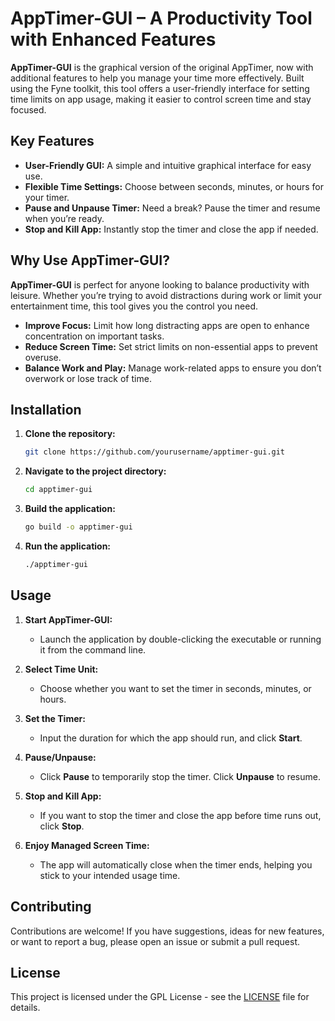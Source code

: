 # AppTimer-GUI – A Productivity Tool with Enhanced Features

**AppTimer-GUI** is the graphical version of the original AppTimer, now with additional features to help you manage your time more effectively. Built using the Fyne toolkit, this tool offers a user-friendly interface for setting time limits on app usage, making it easier to control screen time and stay focused.

## Key Features

- **User-Friendly GUI:** A simple and intuitive graphical interface for easy use.
- **Flexible Time Settings:** Choose between seconds, minutes, or hours for your timer.
- **Pause and Unpause Timer:** Need a break? Pause the timer and resume when you’re ready.
- **Stop and Kill App:** Instantly stop the timer and close the app if needed.

## Why Use AppTimer-GUI?

**AppTimer-GUI** is perfect for anyone looking to balance productivity with leisure. Whether you’re trying to avoid distractions during work or limit your entertainment time, this tool gives you the control you need.

- **Improve Focus:** Limit how long distracting apps are open to enhance concentration on important tasks.
- **Reduce Screen Time:** Set strict limits on non-essential apps to prevent overuse.
- **Balance Work and Play:** Manage work-related apps to ensure you don’t overwork or lose track of time.

## Installation

1. **Clone the repository:**

   ```bash
   git clone https://github.com/yourusername/apptimer-gui.git
   ```

2. **Navigate to the project directory:**

   ```bash
   cd apptimer-gui
   ```

3. **Build the application:**

   ```bash
   go build -o apptimer-gui
   ```

4. **Run the application:**

   ```bash
   ./apptimer-gui
   ```

## Usage

1. **Start AppTimer-GUI:**
   - Launch the application by double-clicking the executable or running it from the command line.

2. **Select Time Unit:**
   - Choose whether you want to set the timer in seconds, minutes, or hours.

3. **Set the Timer:**
   - Input the duration for which the app should run, and click **Start**.

4. **Pause/Unpause:**
   - Click **Pause** to temporarily stop the timer. Click **Unpause** to resume.

5. **Stop and Kill App:**
   - If you want to stop the timer and close the app before time runs out, click **Stop**.

6. **Enjoy Managed Screen Time:**
   - The app will automatically close when the timer ends, helping you stick to your intended usage time.

## Contributing

Contributions are welcome! If you have suggestions, ideas for new features, or want to report a bug, please open an issue or submit a pull request.

## License

This project is licensed under the GPL License - see the [LICENSE](LICENSE) file for details.
